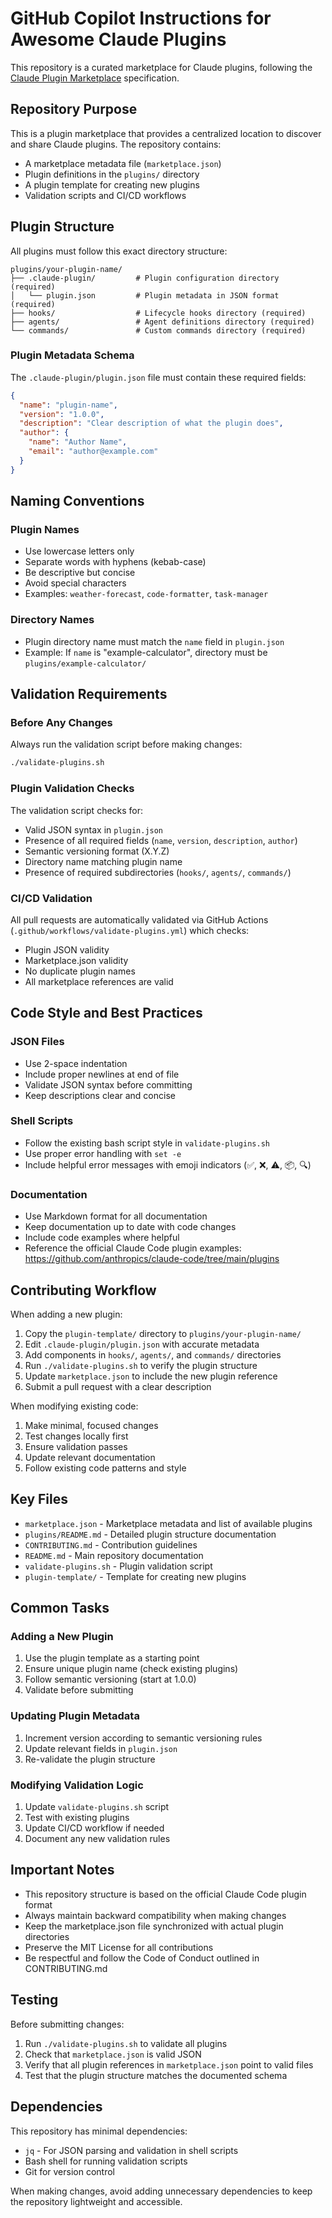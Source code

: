 # GitHub Copilot Instructions for Awesome Claude Plugins

This repository is a curated marketplace for Claude plugins, following the [Claude Plugin Marketplace](https://docs.claude.com/en/docs/claude-code/plugin-marketplaces) specification.

## Repository Purpose

This is a plugin marketplace that provides a centralized location to discover and share Claude plugins. The repository contains:
- A marketplace metadata file (`marketplace.json`)
- Plugin definitions in the `plugins/` directory
- A plugin template for creating new plugins
- Validation scripts and CI/CD workflows

## Plugin Structure

All plugins must follow this exact directory structure:

```
plugins/your-plugin-name/
├── .claude-plugin/         # Plugin configuration directory (required)
│   └── plugin.json         # Plugin metadata in JSON format (required)
├── hooks/                  # Lifecycle hooks directory (required)
├── agents/                 # Agent definitions directory (required)
└── commands/               # Custom commands directory (required)
```

### Plugin Metadata Schema

The `.claude-plugin/plugin.json` file must contain these required fields:

```json
{
  "name": "plugin-name",
  "version": "1.0.0",
  "description": "Clear description of what the plugin does",
  "author": {
    "name": "Author Name",
    "email": "author@example.com"
  }
}
```

## Naming Conventions

### Plugin Names
- Use lowercase letters only
- Separate words with hyphens (kebab-case)
- Be descriptive but concise
- Avoid special characters
- Examples: `weather-forecast`, `code-formatter`, `task-manager`

### Directory Names
- Plugin directory name must match the `name` field in `plugin.json`
- Example: If `name` is "example-calculator", directory must be `plugins/example-calculator/`

## Validation Requirements

### Before Any Changes
Always run the validation script before making changes:
```bash
./validate-plugins.sh
```

### Plugin Validation Checks
The validation script checks for:
- Valid JSON syntax in `plugin.json`
- Presence of all required fields (`name`, `version`, `description`, `author`)
- Semantic versioning format (X.Y.Z)
- Directory name matching plugin name
- Presence of required subdirectories (`hooks/`, `agents/`, `commands/`)

### CI/CD Validation
All pull requests are automatically validated via GitHub Actions (`.github/workflows/validate-plugins.yml`) which checks:
- Plugin JSON validity
- Marketplace.json validity
- No duplicate plugin names
- All marketplace references are valid

## Code Style and Best Practices

### JSON Files
- Use 2-space indentation
- Include proper newlines at end of file
- Validate JSON syntax before committing
- Keep descriptions clear and concise

### Shell Scripts
- Follow the existing bash script style in `validate-plugins.sh`
- Use proper error handling with `set -e`
- Include helpful error messages with emoji indicators (✅, ❌, ⚠️, 📦, 🔍)

### Documentation
- Use Markdown format for all documentation
- Keep documentation up to date with code changes
- Include code examples where helpful
- Reference the official Claude Code plugin examples: https://github.com/anthropics/claude-code/tree/main/plugins

## Contributing Workflow

When adding a new plugin:
1. Copy the `plugin-template/` directory to `plugins/your-plugin-name/`
2. Edit `.claude-plugin/plugin.json` with accurate metadata
3. Add components in `hooks/`, `agents/`, and `commands/` directories
4. Run `./validate-plugins.sh` to verify the plugin structure
5. Update `marketplace.json` to include the new plugin reference
6. Submit a pull request with a clear description

When modifying existing code:
1. Make minimal, focused changes
2. Test changes locally first
3. Ensure validation passes
4. Update relevant documentation
5. Follow existing code patterns and style

## Key Files

- `marketplace.json` - Marketplace metadata and list of available plugins
- `plugins/README.md` - Detailed plugin structure documentation
- `CONTRIBUTING.md` - Contribution guidelines
- `README.md` - Main repository documentation
- `validate-plugins.sh` - Plugin validation script
- `plugin-template/` - Template for creating new plugins

## Common Tasks

### Adding a New Plugin
1. Use the plugin template as a starting point
2. Ensure unique plugin name (check existing plugins)
3. Follow semantic versioning (start at 1.0.0)
4. Validate before submitting

### Updating Plugin Metadata
1. Increment version according to semantic versioning rules
2. Update relevant fields in `plugin.json`
3. Re-validate the plugin structure

### Modifying Validation Logic
1. Update `validate-plugins.sh` script
2. Test with existing plugins
3. Update CI/CD workflow if needed
4. Document any new validation rules

## Important Notes

- This repository structure is based on the official Claude Code plugin format
- Always maintain backward compatibility when making changes
- Keep the marketplace.json file synchronized with actual plugin directories
- Preserve the MIT License for all contributions
- Be respectful and follow the Code of Conduct outlined in CONTRIBUTING.md

## Testing

Before submitting changes:
1. Run `./validate-plugins.sh` to validate all plugins
2. Check that `marketplace.json` is valid JSON
3. Verify that all plugin references in `marketplace.json` point to valid files
4. Test that the plugin structure matches the documented schema

## Dependencies

This repository has minimal dependencies:
- `jq` - For JSON parsing and validation in shell scripts
- Bash shell for running validation scripts
- Git for version control

When making changes, avoid adding unnecessary dependencies to keep the repository lightweight and accessible.

